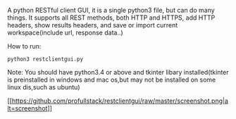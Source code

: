 A python RESTful client GUI, it is a single python3 file, but can do many things. It supports all REST methods, both HTTP and HTTPS, add HTTP headers, show results headers, and save or import current workspace(include url, response data..)

How to run:
```
python3 restclientgui.py
```
Note:
You should have python3.4 or above and tkinter libary installed(tkinter is preinstalled in windows and mac os,but may not be installed on some linux dis,such as ubuntu)

[[https://github.com/profullstack/restclientgui/raw/master/screenshot.png|alt=screenshot]]
